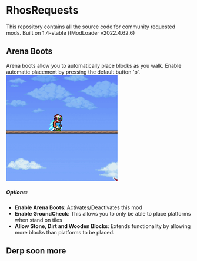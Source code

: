
# RhosRequests

This repository contains all the source code for community requested mods. 
Built on 1.4-stable (tModLoader v2022.4.62.6)

## Arena Boots
Arena boots allow you to automatically place blocks as you walk. Enable automatic placement by pressing the default button 'p'.
![](Assets/ArenaBoots.gif)

##### Options:
 - **Enable Arena Boots**: Activates/Deactivates this mod
 - **Enable GroundCheck**: This allows you to only be able to place platforms when stand on tiles
 - **Allow Stone, Dirt and Wooden Blocks**: Extends functionality by allowing more blocks than platforms to be placed.

## Derp soon more

